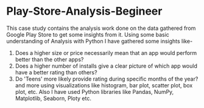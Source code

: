 # Play-Store-Analysis-Begineer
This case study contains the analysis work done on the data gathered from Google Play Store to get some insights from it.
Using some basic understanding of Analysis with Python I have gathered some insights like-
1) Does a higher size or price necessarily mean that an app would perform better than the other apps?
2) Does a higher number of installs give a clear picture of which app would have a better rating than others?
3) Do 'Teens' more likely provide rating during specific months of the year?
and more using visualizations like histogram, bar plot, scatter plot, box plot, etc. Also I have used Python libraries like Pandas, NumPy, Matplotlib, Seaborn, Ploty etc.
